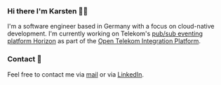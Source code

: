 ### Hi there I'm Karsten 👋🏼

I'm a software engineer based in Germany with a focus on cloud-native development. I'm currently working on Telekom's [pub/sub eventing platform Horizon](https://github.com/telekom/pubsub-horizon) as part of the [Open Telekom Integration Platform](https://github.com/telekom/Open-Telekom-Integration-Platform).

### Contact 📧
Feel free to contact me via [mail](mailto:karstenbruhns+gh@gmail.com) or via [LinkedIn](https://www.linkedin.com/in/knbs/).
